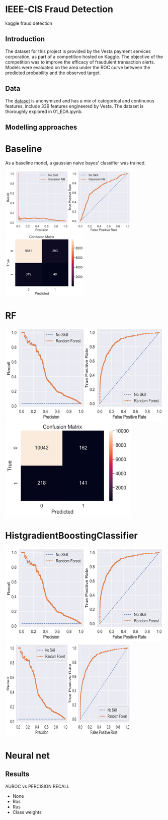 # IEEE-CIS Fraud Detection
kaggle fraud detection

## Introduction 

The dataset for this project is provided by the Vesta payment services corporation, 
as part of a competition hosted on Kaggle. The objective of the competition was to 
improve the efficacy of fraudulent transaction alerts. Models were evaluated on the 
area under the ROC curve between the predicted probability and the observed target.

## Data

The [dataset](https://www.kaggle.com/c/ieee-fraud-detection/discussion/101203) is 
anonymized and has a mix of categorical and continuous features, include 339 
features engineered by Vesta. The dataset is thoroughly explored in 01_EDA.ipynb.  

## Modelling approaches

# Baseline
As a baseline model, a gaussian naive bayes' classifier was trained.

<img src="https://github.com/BoronII/fraud-detection-pytorch-scikit-fastai/blob/master/figures/GaussianNB_aucs.jpg" width="400" height="200" /> <img src="https://github.com/BoronII/fraud-detection-pytorch-scikit-fastai/blob/master/figures/GaussianNB_cm.jpg" width="250" height="200" />

# RF

<img src="https://github.com/BoronII/fraud-detection-pytorch-scikit-fastai/blob/master/figures/Important_Features_RF_aucs.jpg" width="600" height="300" /> <img src="https://github.com/BoronII/fraud-detection-pytorch-scikit-fastai/blob/master/figures/Important_Features_RF_cm.jpg" width="400" height="300" />

# HistgradientBoostingClassifier

<img src="https://github.com/BoronII/fraud-detection-pytorch-scikit-fastai/blob/master/figures/Important_Features_RF_aucs.jpg" width="600" height="300" />
<img src="https://github.com/BoronII/fraud-detection-pytorch-scikit-fastai/blob/master/figures/Important_Features_RF_aucs.jpg" width="400" height="300" />

# Neural net

## Results

AUROC vs PERCISION RECALL
- None
- Ros
- Rus
- Class weights





